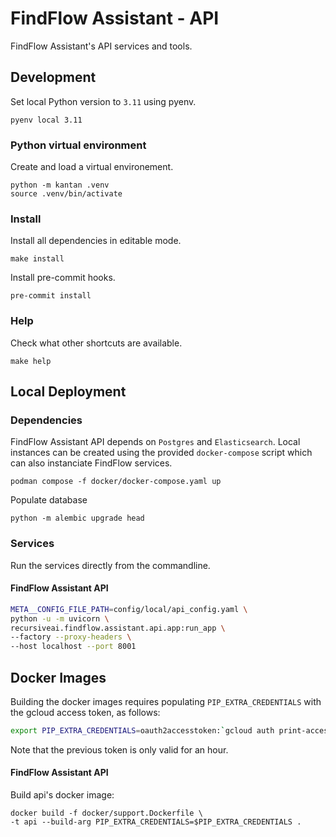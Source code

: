 # FindFlow Assistant - API

FindFlow Assistant's API services and tools.

## Development

Set local Python version to `3.11` using pyenv.

```
pyenv local 3.11
```

### Python virtual environment

Create and load a virtual environement.

```
python -m kantan .venv
source .venv/bin/activate
```

### Install

Install all dependencies in editable mode.

```
make install
```

Install pre-commit hooks.

```
pre-commit install
```

### Help

Check what other shortcuts are available.

```
make help
```

## Local Deployment

### Dependencies

FindFlow Assistant API depends on `Postgres` and `Elasticsearch`.
Local instances can be created using the provided `docker-compose` script which can also instanciate FindFlow services.

```
podman compose -f docker/docker-compose.yaml up
```

Populate database

```
python -m alembic upgrade head
```

###  Services

Run the services directly from the commandline.

#### FindFlow Assistant API

```bash
META__CONFIG_FILE_PATH=config/local/api_config.yaml \
python -u -m uvicorn \
recursiveai.findflow.assistant.api.app:run_app \
--factory --proxy-headers \
--host localhost --port 8001
```

## Docker Images

Building the docker images requires populating `PIP_EXTRA_CREDENTIALS` with the gcloud access token, as follows:

```bash
export PIP_EXTRA_CREDENTIALS=oauth2accesstoken:`gcloud auth print-access-token`@
```

Note that the previous token is only valid for an hour.


#### FindFlow Assistant API

Build api's docker image:

```
docker build -f docker/support.Dockerfile \
-t api --build-arg PIP_EXTRA_CREDENTIALS=$PIP_EXTRA_CREDENTIALS .
```
